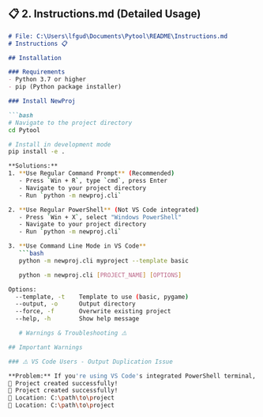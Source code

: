 ## 📋 **2. Instructions.md** (Detailed Usage)

```markdown
# File: C:\Users\lfgud\Documents\Pytool\README\Instructions.md
# Instructions 📋

## Installation

### Requirements
- Python 3.7 or higher
- pip (Python package installer)

### Install NewProj

```bash
# Navigate to the project directory
cd Pytool

# Install in development mode
pip install -e .

**Solutions:**
1. **Use Regular Command Prompt** (Recommended)
   - Press `Win + R`, type `cmd`, press Enter
   - Navigate to your project directory
   - Run `python -m newproj.cli`

2. **Use Regular PowerShell** (Not VS Code integrated)
   - Press `Win + X`, select "Windows PowerShell"
   - Navigate to your project directory
   - Run `python -m newproj.cli`

3. **Use Command Line Mode in VS Code**
   ```bash
   python -m newproj.cli myproject --template basic

   python -m newproj.cli [PROJECT_NAME] [OPTIONS]

Options:
  --template, -t    Template to use (basic, pygame)
  --output, -o      Output directory
  --force, -f       Overwrite existing project
  --help, -h        Show help message

   # Warnings & Troubleshooting ⚠️

## Important Warnings

### ⚠️ VS Code Users - Output Duplication Issue

**Problem:** If you're using VS Code's integrated PowerShell terminal, you may see duplicated output like this:
🎉 Project created successfully!
🎉 Project created successfully!
📁 Location: C:\path\to\project
📁 Location: C:\path\to\project